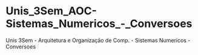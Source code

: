 # Unis_3Sem_AOC-Sistemas_Numericos_-_Conversoes
 Unis 3Sem - Arquitetura e Organização de Comp. - Sistemas Numericos - Conversoes
